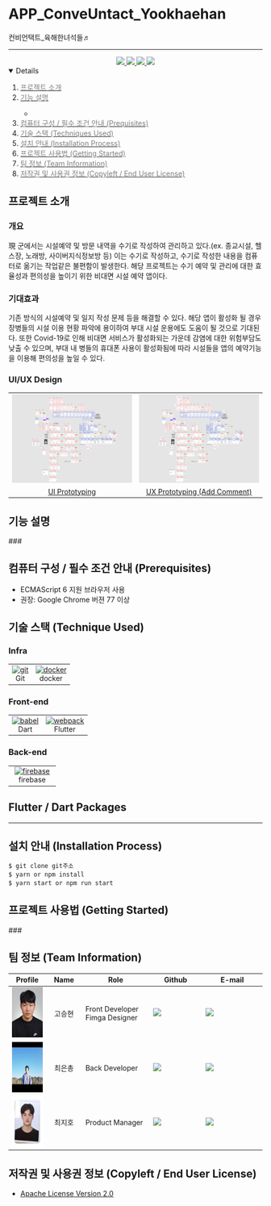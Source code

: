 # APP_ConveUntact_Yookhaehan
컨비언택트_육해한녀석들♬

  
<div align='center'>

---  
  
  
<a href=''>
<img src='https://img.shields.io/badge/Notion-green?style=for-the-badge'>
</a>
  
<a href=''>
<img src='https://img.shields.io/badge/Figma-skyblue?style=for-the-badge'>
</a>
  
<a href=''>
<img src='https://img.shields.io/badge/Video-pink?style=for-the-badge'>
</a>

<a href=''>
<img src='https://img.shields.io/badge/PPT-red?style=for-the-badge'>
</a>

</div>





<details open="open">
  <ol>
    <li><a href="#Introduce"><span style="color:grey"> 프로젝트 소개 </span></a></li>
    <li><a href="#Function"><span style="color:grey">기능 설명</a></li>
      <ul>
        <li><a href="#"></a></li>
      </ul>
    <li><a href="#Prerequisites"><span style="color:grey">컴퓨터 구성 / 필수 조건 안내 (Prequisites)</a></li>
    <li><a href="#Stack"><span style="color:grey"> 기술 스택 (Techniques Used)</a></li>
    <li><a href="#Install"><span style="color:grey">설치 안내 (Installation Process)</a></li>
    <li><a href="#Usage"><span style="color:grey">프로젝트 사용법 (Getting Started)</a></li>
    <li><a href="#Team"><span style="color:grey">팀 정보 (Team Information)</a></li>
    <li><a href="#License"><span style="color:grey">저작권 및 사용권 정보 (Copyleft / End User License)</a></li>
  </ol>
</details>


<h2 id="Introduce">프로젝트 소개</h2>

### 개요
現 군에서는 시설예약 및 방문 내역을 수기로 작성하여 관리하고 있다.(ex. 종교시설, 헬스장, 노래방, 사이버지식정보방 등) 이는 수기로 작성하고, 수기로 작성한 내용을 컴퓨터로 옮기는 작업같은 불편함이 발생한다. 해당 프로젝트는 수기 예약 및 관리에 대한 효율성과 편의성을 높이기 위한 비대면 시설 예약 앱이다.

### 기대효과
기존 방식의 시설예약 및 일지 작성 문제 등을 해결할 수 있다. 해당 앱이 활성화 될 경우 장병들의 시설 이용 현황 파악에 용이하여 부대 시설 운용에도 도움이 될 것으로 기대된다. 또한 Covid-19로 인해 비대면 서비스가 활성화되는 가운데 감염에 대한 위험부담도 낮출 수 있으며,  부대 내 병들의 휴대폰 사용이 활성화됨에 따라 시설들을 앱의 예약기능을 이용해 편의성을 높일 수 있다.


### UI/UX Design 
<table>
    <tr>
        <td width="50%">
            <img src="Images/figma11.PNG">
        </td>
        <td width="50%">
            <img src="Images/figma22.PNG">
        </td>
    </tr>
    <tr>
        <td align="center">
            <a href="">UI Prototyping</a>
        </td>
        <td align="center">
            <a href="">UX Prototyping (Add Comment)</a>
        </td>
    </tr>
</table>

<h2 id="Function">기능 설명</h2>
###

<h2 id="Prerequisites">컴퓨터 구성 / 필수 조건 안내 (Prerequisites)</h2>

* ECMAScript 6 지원 브라우저 사용
* 권장: Google Chrome 버젼 77 이상


<h2 id="Stack">기술 스택 (Technique Used)</h2>


### Infra
<table><tbody>
 <tr>
  <td>
   <div align="center"><a href="https://git-scm.com/" target="_blank"> <img src="https://img.shields.io/badge/Git-F05032?style=for-the-badge&logo=git&logoColor=white" alt="git" width="80" height="40"/> </a><br>Git</div>
  </td>
  <td>
   <div align="center"><a href="https://www.docker.com/" target="_blank"> <img src="https://img.shields.io/badge/Docker-2CA5E0?style=for-the-badge&logo=docker&logoColor=white" alt="docker" width="80" height="40"/> </a><br>docker</div>
  </td>
 </tr>
 </tbody></table>
 
### Front-end
<table><tbody>
 <tr>
  <td>
   <div align="center"><a href="https://babeljs.io/" target="_blank"> <img src="https://img.shields.io/badge/Dart-0175C2?style=for-the-badge&logo=dart&logoColor=white" alt="babel" width="80" height="40"/> </a><br>Dart</div>
  </td>
  <td>
   <div align="center"><a href="https://webpack.js.org" target="_blank"> <img src="https://img.shields.io/badge/Flutter-02569B?style=for-the-badge&logo=flutter&logoColor=white" alt="webpack" width="80" height="40"/> </a><br>Flutter</div>
  </td>
 </tr>
 </tbody></table>

 ### Back-end
<table><tbody>
 <tr>
  <td width="80">
   <div align="center"><a href="https://jwt.io" target="_blank"> <img src="https://img.shields.io/badge/firebase-ffca28?style=for-the-badge&logo=firebase&logoColor=black" alt="firebase" width="80" height="40"/> </a><br>firebase</div>
  </td>
  </td>
 </tr>
 </tbody></table>

## Flutter / Dart Packages
---

 
<h2 id="Install"> 설치 안내 (Installation Process)</h2>

```bash
$ git clone git주소
$ yarn or npm install
$ yarn start or npm run start
```

<h2 id="Usage"> 프로젝트 사용법 (Getting Started)</h2>
 ###
<h2 id="Team"> 팀 정보 (Team Information)</h2>

<table width="900">
<thead>
<tr>
<th width="100" align="center">Profile</th>
<th width="100" align="center">Name</th>
<th width="250" align="center">Role</th>
<th width="200" align="center">Github</th>
<th width="300" align="center">E-mail</th>
</tr> 
</thead>
<tbody>
	
<tr>
<td width="100" align="center"><img src="Images/Yookhaehan_member/SeungHuyn.jpg" width="100" height="100"></td>
<td width="100" align="center">고승현</td>
<td width="250">Front Developer<br>Fimga Designer</td>
<td width="150" align="legt">	
	<a href="https://github.com/chris0825">
	<img src="https://img.shields.io/badge/chris0825-655ced?style=social&logo=github"/>
	</a>
</td>
<td width="300" align="">
<a href="mailto:chris00825@naver.com"><img src="https://img.shields.io/static/v1?label=&message=chris00825@naver.com&color=lightblue&style=flat-square&logo=gmail"></a>
</tr>
	
<tr>
<td width="100" align="center"><img src="Images/Yookhaehan_member/Eunchong.jpg" width="100" height="100"></td>
<td width="100" align="center">최은총</td>
<td width="250">Back Developer<br></td>
<td width="150" align="">	
	<a href="https://github.com/dmsvk01">
	<img src="https://img.shields.io/badge/dmsvk01-655ced?style=social&logo=github"/>
	</a>
</td>
<td width="300" align="">
<a href="mailto:21900757@handong.edu"><img src="https://img.shields.io/static/v1?label=&message=21900757@handong.edu&color=lightblue&style=flat-square&logo=gmail"></a>
</tr>
	
<tr>
<td width="100" align="center"><img src="Images/Yookhaehan_member/JiHo.jpg" width="100" height="100"></td>
<td width="100" align="center">최지호</td>
<td width="250">Product Manager<br></td>
<td width="150" align="">	
	<a href="https://github.com/zhoho">
	<img src="https://img.shields.io/badge/zhoho-655ced?style=social&logo=github"/>
	</a>
</td>
<td width="300" align="">
<a href="mailto:chlwlgh1011@naver.com"><img src="https://img.shields.io/static/v1?label=&message=chlwlgh1011@naver.com&color=lightblue&style=flat-square&logo=gmail"></a>
</tr>

	
	
	
</tr>
</tbody>
</table>

<h2 id="License"> 저작권 및 사용권 정보 (Copyleft / End User License)</h2>

 * [Apache License Version 2.0](https://github.com/osamhack2021/APP_ConveUntact_Yookhaehan/blob/087779542519392c87bed3a020da7c4289ca3104/LICENSE)


